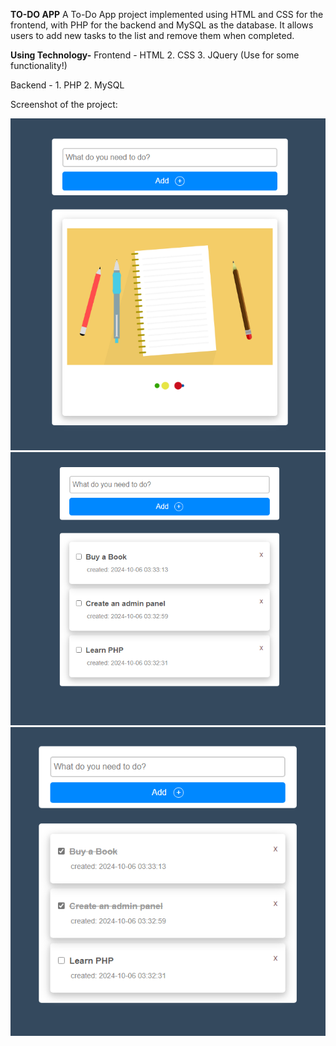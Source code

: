 **TO-DO APP**
A To-Do App project implemented using HTML and CSS for the frontend, with PHP for the backend and MySQL as the database. It allows users to add new tasks to the list and remove them when completed.
 
**Using Technology-**
Frontend -  HTML
           2. CSS
           3. JQuery (Use for some functionality!)
           
Backend - 
           1. PHP
           2. MySQL


Screenshot of the project:

 ![Alt text](https://github.com/rakib-utsho/To-Do-list-PHP/blob/1c0b307d124ecc7cbe2ebc402e7698a3800455f2/img/1.png)
 ![Alt text](https://github.com/rakib-utsho/To-Do-list-PHP/blob/ce2dd05afe6dbf4812a1a6983a7676de50e9d270/img/2.png)   
 ![Alt text](https://github.com/rakib-utsho/To-Do-list-PHP/blob/ce2dd05afe6dbf4812a1a6983a7676de50e9d270/img/3.png)

